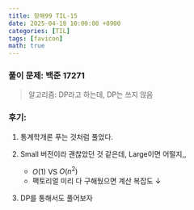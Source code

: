 ```yaml
---
title: 항해99 TIL-15
date: 2025-04-18 10:00:00 +0900
categories: [TIL]
tags: [favicon]
math: true
---
```


### 풀이 문제: 백준 17271
> 알고리즘: DP라고 하는데, DP는 쓰지 않음

### 후기: 
1. 통계학개론 푸는 것처럼 풀었다.
2. Small 버전이라 괜찮았던 것 같은데, Large이면 어떨지,,
      
      - $O(1)$ VS $O(n^2)$
      - 팩토리얼 미리 다 구해뒀으면 계산 복잡도 ↓
3. DP를 통해서도 풀어보자